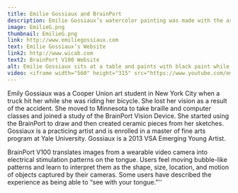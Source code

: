 ```yaml
---
title: Emilie Gossiaux and BrainPort
description: Emilie Gossiaux’s watercolor painting was made with the assistance of the BrainPort Vision Device.
image: EmilieG.png
thumbnail: EmilieG.png
link: http://www.emiliegossiaux.com
text: Emilie Gossiaux’s Website
link2: http://www.wicab.com
text2: BrainPort V100 Website
alt: Emilie Gossiaux sits at a table and paints with black paint while wearing the Brainport Visions Device.
video: <iframe width="560" height="315" src="https://www.youtube.com/embed/1xYi9oZMVWI" frameborder="0" allowfullscreen></iframe>
---
```

Emily Gossiaux was a Cooper Union art student in New York City when a truck hit her while she was riding her bicycle. She lost her vision as a result of the accident. She moved to Minnesota to take braille and computer classes and joined a study of the BrainPort Vision Device. She started using the BrainPort to draw and then created ceramic pieces from her sketches. Gossiaux is a practicing artist and is enrolled in a master of fine arts program at Yale University. Gossiaux is a 2013 VSA Emerging Young Artist.

BrainPort V100 translates images from a wearable video camera into electrical stimulation patterns on the tongue. Users feel moving bubble-like patterns and learn to interpret them as the shape, size, location, and motion of objects captured by their cameras. Some users have described the experience as being able to “see with your tongue.”''
